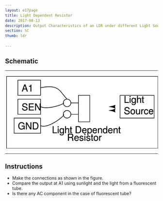 ```yaml
---
layout: e17page
title: Light Dependent Resistor
date: 2017-08-13
description: Output Characteristics of an LDR under different Light Sources
section: SC
thumb: ldr

---
```

## Schematic
___	
![](images/schematics/ldr.png)
___
## Instructions

- Make the connections as shown in the figure.
- Compare the output at A1 using sunlight and the light from a fluorescent tube.
- Is there any AC component in the case of fluorescent tube?
